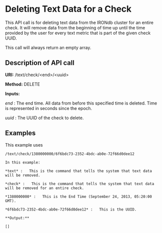 Deleting Text Data for a Check
==============================

This API call is for deleting text data from the IRONdb cluster for an entire check. It will remove data from the beginning of time up until the time provided by the user for every text metric that is part of the given check UUID.

This call will always return an empty array.

Description of API call
-----------------------

**URI:**   /text/check/&lt;end&gt;/&lt;uuid&gt;

**Method:**   DELETE

**Inputs:**

*end* :   The end time. All data from before this specified time is deleted. Time is represented in seconds since the epoch.

*uuid* :   The UUID of the check to delete.

Examples
--------

This example uses

```
/text/check/1380000000/6f6bdc73-2352-4bdc-ab0e-72f66d0dee12

In this example:

*text* :   This is the command that tells the system that text data will be removed.

*check* :   This is the command that tells the system that text data will be removed for an entire check.

*1380000000* :   This is the End Time (September 24, 2013, 05:20:00 GMT).

*6f6bdc73-2352-4bdc-ab0e-72f66d0dee12* :   This is the UUID.

**Output:**

```
    []
```